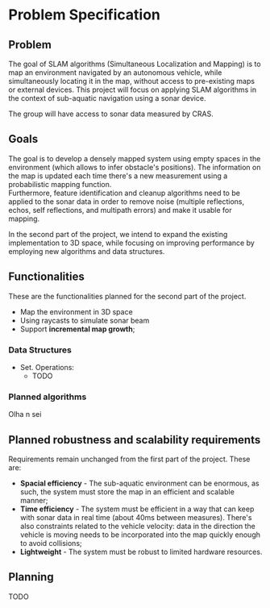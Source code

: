 # Problem Specification

## Problem

The goal of SLAM algorithms (Simultaneous Localization and Mapping) is to map an
environment navigated by an autonomous vehicle, while simultaneously locating
it in the map, without access to pre-existing maps or external devices. This
project will focus on applying SLAM algorithms in the context of sub-aquatic
navigation using a sonar device.

The group will have access to sonar data measured by CRAS.

## Goals

The goal is to develop a densely mapped system using empty spaces in the
environment (which allows to infer obstacle's positions). The information on the
map is updated each time there's a new measurement using a probabilistic mapping
function.  
Furthermore, feature identification and cleanup algorithms need to be applied to
the sonar data in order to remove noise (multiple reflections, echos, self
reflections, and multipath errors) and make it usable for mapping.

In the second part of the project, we intend to expand the existing implementation
to 3D space, while focusing on improving performance by employing new algorithms
and data structures.

## Functionalities

These are the functionalities planned for the second part of the project.

- Map the environment in 3D space
- Using raycasts to simulate sonar beam
- Support **incremental map growth**;

### Data Structures

- Set. Operations:
  - TODO

### Planned algorithms

Olha n sei

## Planned robustness and scalability requirements

Requirements remain unchanged from the first part of the project. These are:

- **Spacial efficiency** - The sub-aquatic environment can be enormous, as such,
  the system must store the map in an efficient and scalable manner;
- **Time efficiency** - The system must be efficient in a way that can keep with
  sonar data in real time (about 40ms between measures). There's also
  constraints related to the vehicle velocity: data in the direction the vehicle
  is moving needs to be incorporated into the map quickly enough to avoid
  collisions;
- **Lightweight** - The system must be robust to limited hardware resources.

## Planning

TODO
